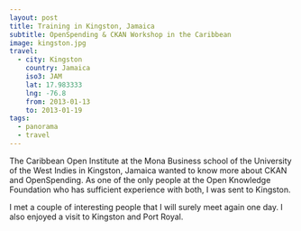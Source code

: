 ```yaml
---
layout: post
title: Training in Kingston, Jamaica
subtitle: OpenSpending & CKAN Workshop in the Caribbean
image: kingston.jpg
travel:
  - city: Kingston
    country: Jamaica
    iso3: JAM
    lat: 17.983333
    lng: -76.8
    from: 2013-01-13
    to: 2013-01-19
tags:
  - panorama
  - travel
---
```


The Caribbean Open Institute at the Mona Business school of the University of the West Indies in Kingston, Jamaica wanted to know more about CKAN and OpenSpending. As one of the only people at the Open Knowledge Foundation who has sufficient experience with both, I was sent to Kingston.

I met a couple of interesting people that I will surely meet again one day. I also enjoyed a visit to Kingston and Port Royal.
